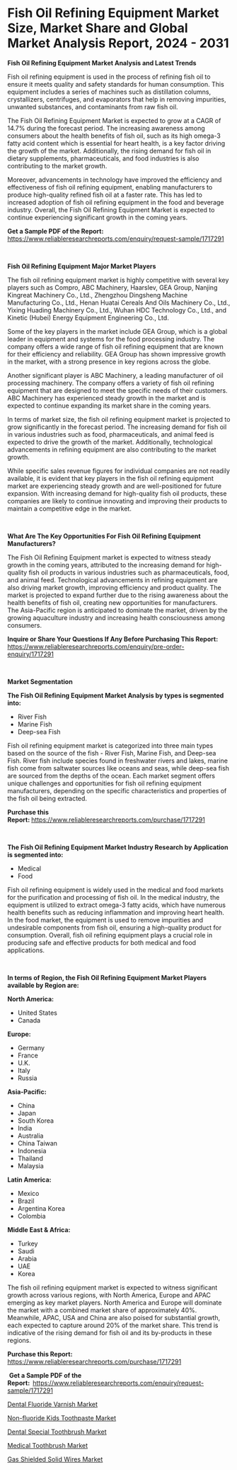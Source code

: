 <p><h1>Fish Oil Refining Equipment Market Size, Market Share and Global Market Analysis Report, 2024 - 2031</h1></p><p><strong>Fish Oil Refining Equipment Market Analysis and Latest Trends</strong></p>
<p><p>Fish oil refining equipment is used in the process of refining fish oil to ensure it meets quality and safety standards for human consumption. This equipment includes a series of machines such as distillation columns, crystallizers, centrifuges, and evaporators that help in removing impurities, unwanted substances, and contaminants from raw fish oil.</p><p>The Fish Oil Refining Equipment Market is expected to grow at a CAGR of 14.7% during the forecast period. The increasing awareness among consumers about the health benefits of fish oil, such as its high omega-3 fatty acid content which is essential for heart health, is a key factor driving the growth of the market. Additionally, the rising demand for fish oil in dietary supplements, pharmaceuticals, and food industries is also contributing to the market growth.</p><p>Moreover, advancements in technology have improved the efficiency and effectiveness of fish oil refining equipment, enabling manufacturers to produce high-quality refined fish oil at a faster rate. This has led to increased adoption of fish oil refining equipment in the food and beverage industry. Overall, the Fish Oil Refining Equipment Market is expected to continue experiencing significant growth in the coming years.</p></p>
<p><strong>Get a Sample PDF of the Report:&nbsp;</strong> <a href="https://www.reliableresearchreports.com/enquiry/request-sample/1717291">https://www.reliableresearchreports.com/enquiry/request-sample/1717291</a></p>
<p>&nbsp;</p>
<p><strong>Fish Oil Refining Equipment Major Market Players</strong></p>
<p><p>The fish oil refining equipment market is highly competitive with several key players such as Compro, ABC Machinery, Haarslev, GEA Group, Nanjing Kingreat Machinery Co., Ltd., Zhengzhou Dingsheng Machine Manufacturing Co., Ltd., Henan Huatai Cereals And Oils Machinery Co., Ltd., Yixing Huading Machinery Co., Ltd., Wuhan HDC Technology Co., Ltd., and Kinetic (Hubei) Energy Equipment Engineering Co., Ltd.</p><p>Some of the key players in the market include GEA Group, which is a global leader in equipment and systems for the food processing industry. The company offers a wide range of fish oil refining equipment that are known for their efficiency and reliability. GEA Group has shown impressive growth in the market, with a strong presence in key regions across the globe.</p><p>Another significant player is ABC Machinery, a leading manufacturer of oil processing machinery. The company offers a variety of fish oil refining equipment that are designed to meet the specific needs of their customers. ABC Machinery has experienced steady growth in the market and is expected to continue expanding its market share in the coming years.</p><p>In terms of market size, the fish oil refining equipment market is projected to grow significantly in the forecast period. The increasing demand for fish oil in various industries such as food, pharmaceuticals, and animal feed is expected to drive the growth of the market. Additionally, technological advancements in refining equipment are also contributing to the market growth.</p><p>While specific sales revenue figures for individual companies are not readily available, it is evident that key players in the fish oil refining equipment market are experiencing steady growth and are well-positioned for future expansion. With increasing demand for high-quality fish oil products, these companies are likely to continue innovating and improving their products to maintain a competitive edge in the market.</p></p>
<p>&nbsp;</p>
<p><strong>What Are The Key Opportunities For Fish Oil Refining Equipment Manufacturers?</strong></p>
<p><p>The Fish Oil Refining Equipment market is expected to witness steady growth in the coming years, attributed to the increasing demand for high-quality fish oil products in various industries such as pharmaceuticals, food, and animal feed. Technological advancements in refining equipment are also driving market growth, improving efficiency and product quality. The market is projected to expand further due to the rising awareness about the health benefits of fish oil, creating new opportunities for manufacturers. The Asia-Pacific region is anticipated to dominate the market, driven by the growing aquaculture industry and increasing health consciousness among consumers.</p></p>
<p><strong>Inquire or Share Your Questions If Any Before Purchasing This Report:</strong> <a href="https://www.reliableresearchreports.com/enquiry/pre-order-enquiry/1717291">https://www.reliableresearchreports.com/enquiry/pre-order-enquiry/1717291</a></p>
<p>&nbsp;</p>
<p><strong>Market Segmentation</strong></p>
<p><strong>The Fish Oil Refining Equipment Market Analysis by types is segmented into:</strong></p>
<p><ul><li>River Fish</li><li>Marine Fish</li><li>Deep-sea Fish</li></ul></p>
<p><p>Fish oil refining equipment market is categorized into three main types based on the source of the fish - River Fish, Marine Fish, and Deep-sea Fish. River fish include species found in freshwater rivers and lakes, marine fish come from saltwater sources like oceans and seas, while deep-sea fish are sourced from the depths of the ocean. Each market segment offers unique challenges and opportunities for fish oil refining equipment manufacturers, depending on the specific characteristics and properties of the fish oil being extracted.</p></p>
<p><strong>Purchase this Report:&nbsp;</strong><a href="https://www.reliableresearchreports.com/purchase/1717291">https://www.reliableresearchreports.com/purchase/1717291</a></p>
<p>&nbsp;</p>
<p><strong>The Fish Oil Refining Equipment Market Industry Research by Application is segmented into:</strong></p>
<p><ul><li>Medical</li><li>Food</li></ul></p>
<p><p>Fish oil refining equipment is widely used in the medical and food markets for the purification and processing of fish oil. In the medical industry, the equipment is utilized to extract omega-3 fatty acids, which have numerous health benefits such as reducing inflammation and improving heart health. In the food market, the equipment is used to remove impurities and undesirable components from fish oil, ensuring a high-quality product for consumption. Overall, fish oil refining equipment plays a crucial role in producing safe and effective products for both medical and food applications.</p></p>
<p>&nbsp;</p>
<p><strong>In terms of Region, the Fish Oil Refining Equipment Market Players available by Region are:</strong></p>
<p>
    <p> <strong> North America: </strong>
        <ul>
            <li>United States</li>
            <li>Canada</li>
        </ul>
        </p> 
    <p> <strong> Europe: </strong>
        <ul>
            <li>Germany</li>
            <li>France</li>
            <li>U.K.</li>
            <li>Italy</li>
            <li>Russia</li>
        </ul>
        </p> 
    <p> <strong> Asia-Pacific: </strong>
        <ul>
            <li>China</li>
            <li>Japan</li>
            <li>South Korea</li>
            <li>India</li>
            <li>Australia</li>
            <li>China Taiwan</li>
            <li>Indonesia</li>
            <li>Thailand</li>
            <li>Malaysia</li>
        </ul>
        </p> 
    <p> <strong> Latin America: </strong>
        <ul>
            <li>Mexico</li>
            <li>Brazil</li>
            <li>Argentina Korea</li>
            <li>Colombia</li>
        </ul>
        </p> 
    <p> <strong> Middle East & Africa: </strong>
        <ul>
            <li>Turkey</li>
            <li>Saudi</li>
            <li>Arabia</li>
            <li>UAE</li>
            <li>Korea</li>
        </ul>
    </p>
    </p>
<p><p>The fish oil refining equipment market is expected to witness significant growth across various regions, with North America, Europe and APAC emerging as key market players. North America and Europe will dominate the market with a combined market share of approximately 40%. Meanwhile, APAC, USA and China are also poised for substantial growth, each expected to capture around 20% of the market share. This trend is indicative of the rising demand for fish oil and its by-products in these regions.</p></p>
<p><strong>Purchase this Report: </strong><a href="https://www.reliableresearchreports.com/purchase/1717291">https://www.reliableresearchreports.com/purchase/1717291</a></p>
<p>&nbsp;<strong>Get a Sample PDF of the Report:&nbsp;&nbsp;</strong><a href="https://www.reliableresearchreports.com/enquiry/request-sample/1717291">https://www.reliableresearchreports.com/enquiry/request-sample/1717291</a></p>
<p><strong></strong></p>
<p><p><a href="https://github.com/laholand/Market-Research-Report-List-2/blob/main/dental-fluoride-varnish-market.md">Dental Fluoride Varnish Market</a></p><p><a href="https://github.com/sonuprakash1/Market-Research-Report-List-1/blob/main/non-fluoride-kids-toothpaste-market.md">Non-fluoride Kids Toothpaste Market</a></p><p><a href="https://github.com/PeterParrish5/Market-Research-Report-List-3/blob/main/dental-special-toothbrush-market.md">Dental Special Toothbrush Market</a></p><p><a href="https://github.com/jhcraigie/Market-Research-Report-List-2/blob/main/medical-toothbrush-market.md">Medical Toothbrush Market</a></p><p><a href="https://github.com/Whitneyboyettebo9kiw7yr13/Market-Research-Report-List-1/blob/main/gas-shielded-solid-wires-market.md">Gas Shielded Solid Wires Market</a></p></p>